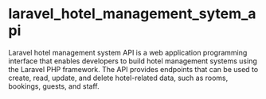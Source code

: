 # laravel_hotel_management_sytem_api
Laravel hotel management system API is a web application programming interface that enables developers to build hotel management systems using the Laravel PHP framework. The API provides endpoints that can be used to create, read, update, and delete hotel-related data, such as rooms, bookings, guests, and staff.
